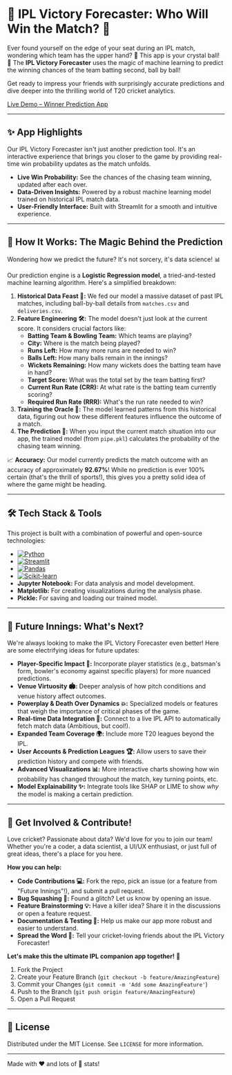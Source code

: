 # 🏏 IPL Victory Forecaster: Who Will Win the Match? 🔮

Ever found yourself on the edge of your seat during an IPL match, wondering which team has the upper hand? 🤔 This app is your crystal ball! 🔮 The **IPL Victory Forecaster** uses the magic of machine learning to predict the winning chances of the team batting second, ball by ball!

Get ready to impress your friends with surprisingly accurate predictions and dive deeper into the thrilling world of T20 cricket analytics.

<!-- Placeholder for a cool GIF or screenshot of the app in action! -->
[Live Demo – Winner Prediction App](https://winner-prediction.streamlit.app/)
<!-- TODO: Replace with actual GIF/Screenshot link -->

---

## ✨ App Highlights

Our IPL Victory Forecaster isn't just another prediction tool. It's an interactive experience that brings you closer to the game by providing real-time win probability updates as the match unfolds.

*   **Live Win Probability:** See the chances of the chasing team winning, updated after each over.
*   **Data-Driven Insights:** Powered by a robust machine learning model trained on historical IPL match data.
*   **User-Friendly Interface:** Built with Streamlit for a smooth and intuitive experience.

---

## 🚀 How It Works: The Magic Behind the Prediction

Wondering how we predict the future? It's not sorcery, it's data science! 📊

Our prediction engine is a **Logistic Regression model**, a tried-and-tested machine learning algorithm. Here's a simplified breakdown:

1.  **Historical Data Feast 📜:** We fed our model a massive dataset of past IPL matches, including ball-by-ball details from `matches.csv` and `deliveries.csv`.
2.  **Feature Engineering 🛠️:** The model doesn't just look at the current score. It considers crucial factors like:
    *   **Batting Team & Bowling Team:** Which teams are playing?
    *   **City:** Where is the match being played?
    *   **Runs Left:** How many more runs are needed to win?
    *   **Balls Left:** How many balls remain in the innings?
    *   **Wickets Remaining:** How many wickets does the batting team have in hand?
    *   **Target Score:** What was the total set by the team batting first?
    *   **Current Run Rate (CRR):** At what rate is the batting team currently scoring?
    *   **Required Run Rate (RRR):** What's the run rate needed to win?
3.  **Training the Oracle 🧠:** The model learned patterns from this historical data, figuring out how these different features influence the outcome of a match.
4.  **The Prediction 🎯:** When you input the current match situation into our app, the trained model (from `pipe.pkl`) calculates the probability of the chasing team winning.

📈 **Accuracy:** Our model currently predicts the match outcome with an accuracy of approximately **92.67%**! While no prediction is ever 100% certain (that's the thrill of sports!), this gives you a pretty solid idea of where the game might be heading.

---

## 🛠️ Tech Stack & Tools

This project is built with a combination of powerful and open-source technologies:

*   [![Python](https://img.shields.io/badge/Python-3776AB?style=for-the-badge&logo=python&logoColor=white)](https://www.python.org/)
*   [![Streamlit](https://img.shields.io/badge/Streamlit-FF4B4B?style=for-the-badge&logo=streamlit&logoColor=white)](https://streamlit.io/)
*   [![Pandas](https://img.shields.io/badge/Pandas-150458?style=for-the-badge&logo=pandas&logoColor=white)](https://pandas.pydata.org/)
*   [![Scikit-learn](https://img.shields.io/badge/Scikit--learn-F7931E?style=for-the-badge&logo=scikit-learn&logoColor=white)](https://scikit-learn.org/)
*   **Jupyter Notebook:** For data analysis and model development.
*   **Matplotlib:** For creating visualizations during the analysis phase.
*   **Pickle:** For saving and loading our trained model.

---

## 🔮 Future Innings: What's Next?

We're always looking to make the IPL Victory Forecaster even better! Here are some electrifying ideas for future updates:

*   **Player-Specific Impact 🌟:** Incorporate player statistics (e.g., batsman's form, bowler's economy against specific players) for more nuanced predictions.
*   **Venue Virtuosity 🏟️:** Deeper analysis of how pitch conditions and venue history affect outcomes.
*   **Powerplay & Death Over Dynamics 💥:** Specialized models or features that weigh the importance of critical phases of the game.
*   **Real-time Data Integration 📡:** Connect to a live IPL API to automatically fetch match data (Ambitious, but cool!).
*   **Expanded Team Coverage 🌍:** Include more T20 leagues beyond the IPL.
*   **User Accounts & Prediction Leagues 🏆:** Allow users to save their prediction history and compete with friends.
*   **Advanced Visualizations 📊:** More interactive charts showing how win probability has changed throughout the match, key turning points, etc.
*   **Model Explainability ✨:** Integrate tools like SHAP or LIME to show *why* the model is making a certain prediction.

---

## 🙌 Get Involved & Contribute!

Love cricket? Passionate about data? We'd love for you to join our team! Whether you're a coder, a data scientist, a UI/UX enthusiast, or just full of great ideas, there's a place for you here.

**How you can help:**

*   **Code Contributions 💻:** Fork the repo, pick an issue (or a feature from "Future Innings"!), and submit a pull request.
*   **Bug Squashing 🐛:** Found a glitch? Let us know by opening an issue.
*   **Feature Brainstorming 💡:** Have a killer idea? Share it in the discussions or open a feature request.
*   **Documentation & Testing 📝:** Help us make our app more robust and easier to understand.
*   **Spread the Word 📣:** Tell your cricket-loving friends about the IPL Victory Forecaster!

**Let's make this the ultimate IPL companion app together!** 🚀

1.  Fork the Project
2.  Create your Feature Branch (`git checkout -b feature/AmazingFeature`)
3.  Commit your Changes (`git commit -m 'Add some AmazingFeature'`)
4.  Push to the Branch (`git push origin feature/AmazingFeature`)
5.  Open a Pull Request

---

## 📜 License

Distributed under the MIT License. See `LICENSE` for more information.

---

Made with ❤️ and lots of 🏏 stats!

